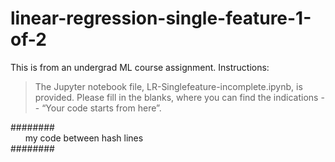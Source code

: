 # linear-regression-single-feature-1-of-2

This is from an undergrad ML course assignment. Instructions:

> The Jupyter notebook file, LR-Singlefeature-incomplete.ipynb, is provided.
Please fill in the blanks, where you can find the indications -- “Your code starts from here”.

########<br/>
&nbsp;&nbsp;&nbsp;&nbsp;&nbsp;&nbsp;my code between hash lines<br/>
########
